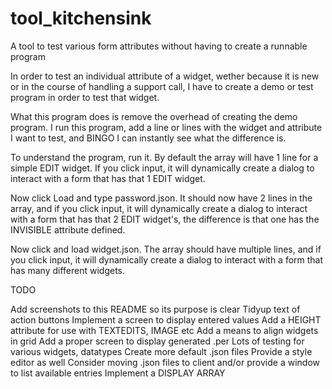 # tool_kitchensink
A tool to test various form attributes without having to create a runnable program

In order to test an individual attribute of a widget, wether because it is new or in the course of handling a support call, I have to create a demo or test program in order to test that widget.

What this program does is remove the overhead of creating the demo program.  I run this program, add a line or lines with the widget and attribute I want to test, and BINGO I can instantly see what the difference is.

To understand the program, run it.  By default the array will have 1 line for a simple EDIT widget.  If you click input, it will dynamically create a dialog to interact with a form that has that 1 EDIT widget.

Now click Load and type password.json.  It should now have 2 lines in the array, and if you click input, it will dynamically create a dialog to interact with a form that has that 2 EDIT widget's, the difference is that one has the INVISIBLE attribute defined.

Now click and load widget.json.  The array should have multiple lines, and if you click input, it will dynamically create a dialog to interact with a form that has many different widgets.

TODO

Add screenshots to this README so its purpose is clear
Tidyup text of action buttons
Implement a screen to display entered values
Add a HEIGHT attribute for use with TEXTEDITS, IMAGE etc
Add a means to align widgets in grid
Add a proper screen to display generated .per
Lots of testing for various widgets, datatypes
Create more default .json files
Provide a style editor as well
Consider moving .json files to client and/or provide a window to list available entries
Implement a DISPLAY ARRAY

